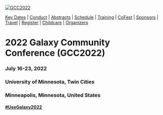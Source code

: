 
<div class="trim-p">

[![GCC2022](/images/events/gcc2022/umn-river-aerial-wide.jpg)](/events/gcc2022/)

</div>
<div class="linkbox-horizontal trim-p">

[Key Dates](/events/gcc2022/key-dates/) |
[Conduct](/events/gcc2022/conduct/) |
[Abstracts](/events/gcc2022/abstracts/) |
[Schedule](/events/gcc2022/schedule) |
[Training](/events/gcc2022/training/) |
[CoFest](/events/gcc2022/cofest/) |
[Sponsors](/events/gcc2022/sponsors/) |
[Travel](/events/gcc2022/travel/) |
[Register](/events/gcc2022/register) |
[Childcare](/events/gcc2022/childcare/) |
[Organizers](/events/gcc2022/organizers/)

</div>
<div class="text-center">

# **2022 Galaxy Community Conference (GCC2022)**

### July 16-23, 2022
### University of Minnesota, Twin Cities
### Minneapolis, Minnesota, United States

#### [#UseGalaxy2022](https://twitter.com/hashtag/UseGalaxy2022)

</div>
